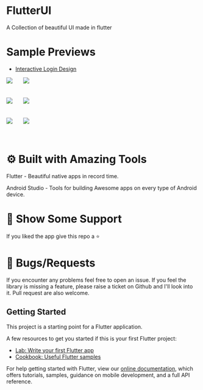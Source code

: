 # FlutterUI
A Collection of beautiful UI made in flutter


# Sample Previews

- [Interactive Login Design](https://interactive-logins.web.app/#/)

![](/Previews/food.gif)&nbsp;&nbsp;&nbsp;&nbsp;&nbsp;&nbsp;  ![](/Previews/sidebar.gif)<br /><br /><br />
![](/Previews/planet.gif)&nbsp;&nbsp;&nbsp;&nbsp;&nbsp;&nbsp;  ![](/Previews/topbar.gif)<br /><br /><br />
![](/Previews/login.gif)&nbsp;&nbsp;&nbsp;&nbsp;&nbsp;&nbsp;  ![](/Previews/clock.gif)<br /><br /><br />


# ⚙️ Built with Amazing Tools
Flutter - Beautiful native apps in record time.

Android Studio - Tools for building Awesome apps on every type of Android device.
# 🤝 Show Some Support
If you liked the app give this repo a ⭐️

# 🐞 Bugs/Requests
If you encounter any problems feel free to open an issue. If you feel the library is missing a feature, please raise a ticket on Github and I'll look into it. Pull request are also welcome.

## Getting Started

This project is a starting point for a Flutter application.

A few resources to get you started if this is your first Flutter project:

- [Lab: Write your first Flutter app](https://flutter.dev/docs/get-started/codelab)
- [Cookbook: Useful Flutter samples](https://flutter.dev/docs/cookbook)

For help getting started with Flutter, view our
[online documentation](https://flutter.dev/docs), which offers tutorials,
samples, guidance on mobile development, and a full API reference.
